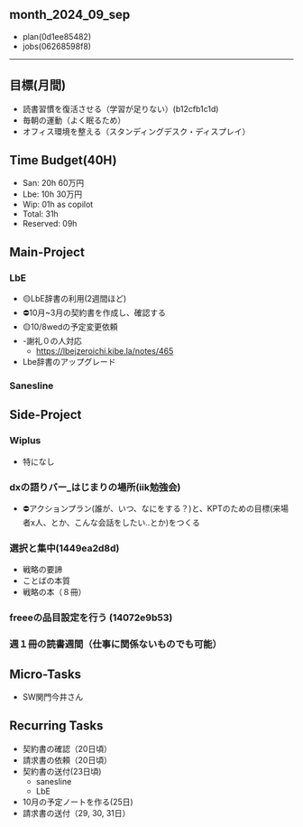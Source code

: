 month_2024_09_sep
---

- plan(0d1ee85482)
- jobs(06268598f8)
---

## 目標(月間)
- 読書習慣を復活させる（学習が足りない）(b12cfb1c1d)
- 毎朝の運動（よく眠るため）
- オフィス環境を整える（スタンディングデスク・ディスプレイ）

## Time Budget(40H)
- San: 20h 60万円
- Lbe: 10h 30万円
- Wip: 01h as copilot
- Total: 31h
- Reserved: 09h


## Main-Project
### LbE
- 🟡LbE辞書の利用(2週間ほど)
- ⛔️10月~3月の契約書を作成し、確認する
- 🟡10/8wedの予定変更依頼
- -謝礼０の人対応
  - https://lbejzeroichi.kibe.la/notes/465
- Lbe辞書のアップグレード

### Sanesline

## Side-Project
### Wiplus
- 特になし
### dxの語りバー_はじまりの場所(iik勉強会)
- ⛔️アクションプラン(誰が、いつ、なにをする？)と、KPTのための目標(来場者x人、とか、こんな会話をしたい..とか)をつくる
### 選択と集中(1449ea2d8d)
- 戦略の要諦
- ことばの本質
- 戦略の本（８冊）
### freeeの品目設定を行う (14072e9b53)

### 週１冊の読書週間（仕事に関係ないものでも可能）

## Micro-Tasks
- SW関門今井さん

## Recurring Tasks
- 契約書の確認（20日頃）
- 請求書の依頼（20日頃）
- 契約書の送付(23日頃)
  - sanesline
  - LbE
- 10月の予定ノートを作る(25日)
- 請求書の送付（29, 30, 31日）

